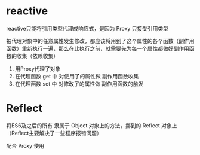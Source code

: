 # reactive
reactive只能将引用类型代理成响应式，是因为 Proxy 只接受引用类型

被代理对象中的任意属性发生修改，都应该将用到了这个属性的各个函数（副作用函数）重新执行一遍，那么在此执行之前，就需要先为每一个属性都做好副作用函数的收集（依赖收集）

1. 用Proxy代理了对象
2. 在代理函数 get 中 对使用了的属性做 副作用函数收集
3. 在代理函数 set 中 对修改了的属性做 副作用函数的触发


# Reflect
将ES6及之后的所有 隶属于 Object 对象上的方法，挪到的 Reflect 对象上 （Reflect主要解决了一些程序报错问题）

配合 Proxy 使用
